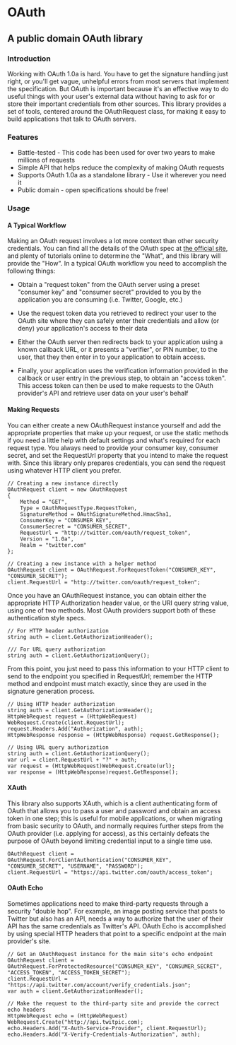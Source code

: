 # OAuth
## A public domain OAuth library

### Introduction
Working with OAuth 1.0a is hard. You have to get the signature handling just right, or you'll get
vague, unhelpful errors from most servers that implement the specification. But OAuth is important
because it's an effective way to do useful things with your user's external data without having 
to ask for or store their important credentials from other sources. This library provides a set of
tools, centered around the OAuthRequest class, for making it easy to build applications that talk
to OAuth servers.

### Features

* Battle-tested - This code has been used for over two years to make millions of requests
* Simple API that helps reduce the complexity of making OAuth requests
* Supports OAuth 1.0a as a standalone library - Use it wherever you need it
* Public domain - open specifications should be free!

### Usage

#### A Typical Workflow

Making an OAuth request involves a lot more context than other security credentials. You can find
all the details of the OAuth spec at [the official site](http://oauth.net), and plenty of tutorials online to determine
the "What", and this library will provide the "How". In a typical OAuth workflow you need to accomplish 
the following things:

* Obtain a "request token" from the OAuth server using a preset "consumer key" and "consumer secret"
provided to you by the application you are consuming (i.e. Twitter, Google, etc.)

* Use the request token data you retrieved to redirect your user to the OAuth site where they can
safely enter their credentials and allow (or deny) your application's access to their data

* Either the OAuth server then redirects back to your application using a known callback URL, or
it presents a "verifier", or PIN number, to the user, that they then enter in to your application
to obtain access.

* Finally, your application uses the verification information provided in the callback or user
entry in the previous step, to obtain an "access token". This access token can then be used to 
make requests to the OAuth provider's API and retrieve user data on your user's behalf

#### Making Requests

You can either create a new OAuthRequest instance yourself and add the appropriate properties
that make up your request, or use the static methods if you need a little help with default
settings and what's required for each request type. You always need to provide your consumer key,
consumer secret, and set the RequestUrl property that you intend to make the request with. Since
this library only prepares credentials, you can send the request using whatever HTTP client you
prefer.

	// Creating a new instance directly
	OAuthRequest client = new OAuthRequest
	{
		Method = "GET",
		Type = OAuthRequestType.RequestToken,
		SignatureMethod = OAuthSignatureMethod.HmacSha1,
		ConsumerKey = "CONSUMER_KEY",
		ConsumerSecret = "CONSUMER_SECRET",
		RequestUrl = "http://twitter.com/oauth/request_token",
		Version = "1.0a",
		Realm = "twitter.com"
	};

	// Creating a new instance with a helper method
	OAuthRequest client = OAuthRequest.ForRequestToken("CONSUMER_KEY", "CONSUMER_SECRET");
	client.RequestUrl = "http://twitter.com/oauth/request_token";

Once you have an OAuthRequest instance, you can obtain either the appropriate HTTP Authorization
header value, or the URI query string value, using one of two methods. Most OAuth providers
support both of these authentication style specs.

	// For HTTP header authorization
	string auth = client.GetAuthorizationHeader();

	/// For URL query authorization
	string auth = client.GetAuthorizationQuery();

From this point, you just need to pass this information to your HTTP client to send
to the endpoint you specified in RequestUrl; remember the HTTP method and endpoint must 
match exactly, since they are used in the signature generation process.

	// Using HTTP header authorization
	string auth = client.GetAuthorizationHeader();
	HttpWebRequest request = (HttpWebRequest) WebRequest.Create(client.RequestUrl);           
    request.Headers.Add("Authorization", auth);
    HttpWebResponse response = (HttpWebResponse) request.GetResponse();

	// Using URL query authorization
	string auth = client.GetAuthorizationQuery();
	var url = client.RequestUrl + "?" + auth;
	var request = (HttpWebRequest)WebRequest.Create(url);
	var response = (HttpWebResponse)request.GetResponse();

#### XAuth

This library also supports XAuth, which is a client authenticating form of OAuth that allows you
to pass a user and password and obtain an access token in one step; this is useful for mobile
applications, or when migrating from basic security to OAuth, and normally requires further
steps from the OAuth provider (i.e. applying for access), as this certainly defeats the purpose
of OAuth beyond limiting credential input to a single time use.

	OAuthRequest client = OAuthRequest.ForClientAuthentication("CONSUMER_KEY", "CONSUMER_SECRET", "USERNAME", "PASSWORD");
	client.RequestUrl = "https://api.twitter.com/oauth/access_token";

#### OAuth Echo

Sometimes applications need to make third-party requests through a security "double hop". For
example, an image posting service that posts to Twitter but also has an API, needs a way to
authorize that the user of their API has the same credentials as Twitter's API. OAuth Echo is
accomplished by using special HTTP headers that point to a specific endpoint at the main provider's 
site.

	// Get an OAuthRequest instance for the main site's echo endpoint
	OAuthRequest client = OAuthRequest.ForProtectedResource("CONSUMER_KEY", "CONSUMER_SECRET", "ACCESS_TOKEN", "ACCESS_TOKEN_SECRET");
	client.RequestUrl = "https://api.twitter.com/account/verify_credentials.json";
	var auth = client.GetAuthorizationHeader();

	// Make the request to the third-party site and provide the correct echo headers
	HttpWebRequest echo = (HttpWebRequest) WebRequest.Create("http://api.twitpic.com); 
	echo.Headers.Add("X-Auth-Service-Provider", client.RequestUrl);
    echo.Headers.Add("X-Verify-Credentials-Authorization", auth);
